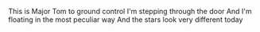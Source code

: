 This is Major Tom to ground control
I'm stepping through the door
And I'm floating in the most peculiar way
And the stars look very different today
